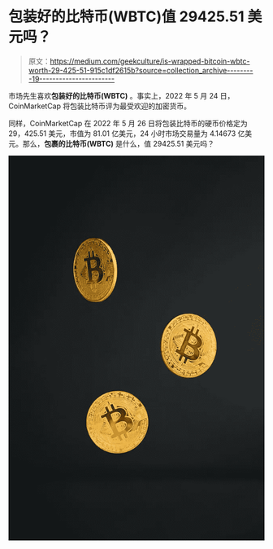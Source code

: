 # 包装好的比特币(WBTC)值 29425.51 美元吗？

> 原文：<https://medium.com/geekculture/is-wrapped-bitcoin-wbtc-worth-29-425-51-915c1df2615b?source=collection_archive---------19----------------------->

市场先生喜欢**包装好的比特币(WBTC)** 。事实上，2022 年 5 月 24 日，CoinMarketCap 将包装比特币评为最受欢迎的加密货币。

同样，CoinMarketCap 在 2022 年 5 月 26 日将包装比特币的硬币价格定为 29，425.51 美元，市值为 81.01 亿美元，24 小时市场交易量为 4.14673 亿美元。那么，**包裹的比特币(WBTC)** 是什么，值 29425.51 美元吗？

![](img/cb8672b65b7e50de0721656643cadcec.png)